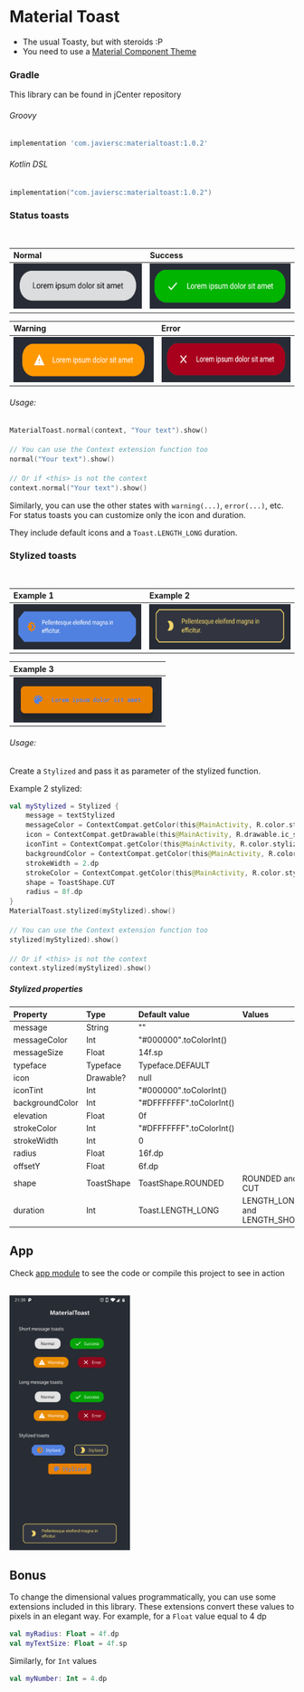 # Material Toast

- The usual Toasty, but with steroids :P
- You need to use a [Material Component Theme](https://github.com/material-components/material-components-android/blob/master/docs/getting-started.md)

### Gradle

This library can be found in jCenter repository

###### Groovy

```groovy
implementation 'com.javiersc:materialtoast:1.0.2'
```

###### Kotlin DSL

```kotlin
implementation("com.javiersc:materialtoast:1.0.2")
```


### Status toasts
<br/>


| Normal                                                 | Success                                                |
|:-------------------------------------------------------|:-------------------------------------------------------|
| <img src="screenshots/screenshot (1).png" height="80"> | <img src="screenshots/screenshot (2).png" height="80"> |

| Warning                                                | Error                                                  |
|:-------------------------------------------------------|:-------------------------------------------------------|
| <img src="screenshots/screenshot (3).png" height="80"> | <img src="screenshots/screenshot (4).png" height="80"> |

###### Usage:

```kotlin
MaterialToast.normal(context, "Your text").show()

// You can use the Context extension function too
normal("Your text").show()

// Or if <this> is not the context
context.normal("Your text").show()
```

Similarly, you can use the other states with `warning(...)`, `error(...)`, etc.
For status toasts you can customize only the icon and duration.

They include default icons and a `Toast.LENGTH_LONG` duration.

### Stylized toasts

<br/>

| Example 1                                              | Example 2                                              |
|:-------------------------------------------------------|:-------------------------------------------------------|
| <img src="screenshots/screenshot (5).png" height="80"> | <img src="screenshots/screenshot (6).png" height="80"> |

| Example 3                                              |
|:-------------------------------------------------------|
| <img src="screenshots/screenshot (7).png" height="80"> |
 
###### Usage:

Create a `Stylized` and pass it as parameter of the stylized function.

Example 2 stylized:

```kotlin
val myStylized = Stylized {
    message = textStylized
    messageColor = ContextCompat.getColor(this@MainActivity, R.color.stylizedText2)
    icon = ContextCompat.getDrawable(this@MainActivity, R.drawable.ic_stylized_2)
    iconTint = ContextCompat.getColor(this@MainActivity, R.color.stylizedIcon2)
    backgroundColor = ContextCompat.getColor(this@MainActivity, R.color.stylizedBackground2)
    strokeWidth = 2.dp
    strokeColor = ContextCompat.getColor(this@MainActivity, R.color.stylizedStroke2)
    shape = ToastShape.CUT
    radius = 8f.dp
}
MaterialToast.stylized(myStylized).show()

// You can use the Context extension function too
stylized(myStylized).show()

// Or if <this> is not the context
context.stylized(myStylized).show()
```

##### Stylized properties

| Property        | Type       | Default value            | Values                       |
|:----------------|:-----------|:-------------------------|:-----------------------------|
| message         | String     | ""                       |                              |
| messageColor    | Int        | "#000000".toColorInt()   |                              |
| messageSize     | Float      | 14f.sp                   |                              |
| typeface        | Typeface   | Typeface.DEFAULT         |                              |
| icon            | Drawable?  | null                     |                              |
| iconTint        | Int        | "#000000".toColorInt()   |                              |
| backgroundColor | Int        | "#DFFFFFFF".toColorInt() |                              |
| elevation       | Float      | 0f                       |                              |
| strokeColor     | Int        | "#DFFFFFFF".toColorInt() |                              |
| strokeWidth     | Int        | 0                        |                              |
| radius          | Float      | 16f.dp                   |                              |
| offsetY         | Float      | 6f.dp                    |                              |
| shape           | ToastShape | ToastShape.ROUNDED       | ROUNDED and CUT              |
| duration        | Int        | Toast.LENGTH_LONG        | LENGTH_LONG and LENGTH_SHORT |

## App

Check [app module](app/src/main/java/com/javiersc/materialtoastdemo/MainActivity.kt) to see the code or compile this project to see in action

<br/><img src="screenshots/screenshot (0).png" height="450">

## Bonus

To change the dimensional values programmatically, you can use some extensions included in this library. These extensions convert these values to pixels in an elegant way.
For example, for a `Float` value equal to 4 dp
```kotlin
val myRadius: Float = 4f.dp 
val myTextSize: Float = 4f.sp
```
Similarly, for `Int` values

```kotlin
val myNumber: Int = 4.dp
```
